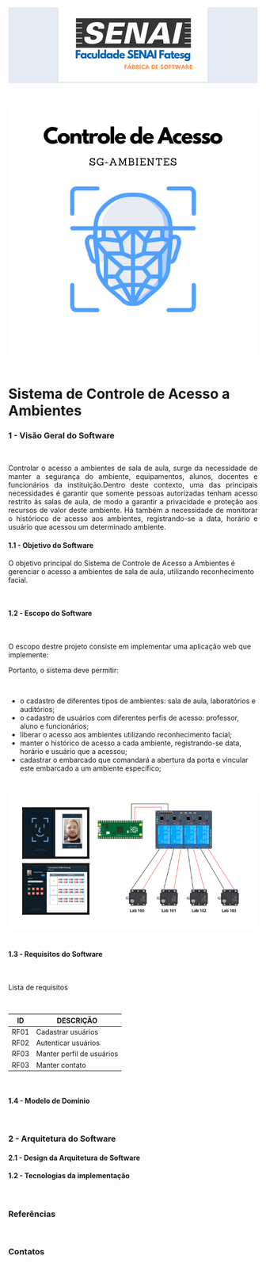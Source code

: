 <div align="center" style="background-color: #e6eaf4;">
    <img src="imagens/logo-faculdade-300.png" 
         alt="Texto alternativo" 
         title="Sistema de Controle de Acesso a Ambientes"/>
</div>
<br>
<br>
<br>
<div align="center">
    <img src="imagens/controle-acesso.png" alt="Texto alternativo" />
</div>
<br>
<h1> Sistema de Controle de Acesso a Ambientes </h1>
<h3> 1 - Visão Geral do Software </h2>
<br>
<p style="text-align: justify;text-justify: inter-word;">
Controlar o acesso a ambientes de sala de aula, surge da necessidade de manter a segurança do ambiente, equipamentos, alunos, docentes e funcionários da instituição.Dentro deste contexto, uma das principais necessidades é garantir que somente pessoas autorizadas tenham acesso restrito às salas de aula, de modo a garantir a privacidade e proteção aos recursos de valor deste ambiente. Há também a necessidade de monitorar o histórioco de acesso aos ambientes, registrando-se a data, horário e usuário que acessou um determinado ambiente.
</p>
<h4> 1.1 - Objetivo do Software </h2>
<p>
    O objetivo principal do Sistema de Controle de Acesso a Ambientes é gerenciar o  acesso a ambientes de sala de aula, utilizando reconhecimento facial.
</p>
<br>
<h4> 1.2 - Escopo do Software </h2>
<br>
<p>
O escopo destre projeto consiste em implementar uma aplicação web que implemente:
</p>Portanto, o sistema deve permitir:
</p>
<br>
<ul>
<li>o cadastro de diferentes tipos de ambientes: sala de aula, laboratórios e  auditórios;
</li>
<li>
o cadastro de usuários com diferentes perfis de acesso: professor, aluno e funcionários;
</li>
<li>
liberar o acesso aos ambientes utilizando  reconhecimento facial;
</li>
<li>
manter o histórico de acesso a cada ambiente, registrando-se data, horário e usuário que a acessou;
</li>
<li>
cadastrar o embarcado que comandará a abertura da porta e vincular este embarcado a um ambiente específico;
</li>

</ul>
<br>
<div align="center">
    <img src="imagens/sgambiente.png" alt="Texto alternativo" />
</div>


<br>
<h4> 1.3 - Requisitos do Software </h2>
<br>
<p>Lista de requisitos</p>
<br>
<div align="center">
<table>
    <thead>
    <tr>
        <th>ID</>
        <th>DESCRIÇÃO</>
    </tr>
    </thead>
    <tbody>
        <tr>
            <td>RF01</td>
            <td>Cadastrar usuários</td>
        </tr>
        <tr>
            <td>RF02</td>
            <td>Autenticar usuários</td>
        </tr>
        <tr>
            <td>RF03</td>
            <td>Manter perfil de usuários</td>
        </tr>
        <tr>
            <td>RF03</td>
            <td>Manter contato</td>
        </tr>
    </tbody>
</table>
</div>
<br>
<h4> 1.4 - Modelo de Domínio </h2>
<br>
<h3> 2 - Arquitetura do Software </h2>
<h4> 2.1 - Design da Arquitetura de Software </h2>
<h4> 1.2 - Tecnologias da implementação </h2>
<br>
<h3> Referências </h3>
<br>
<h3> Contatos </h3>

